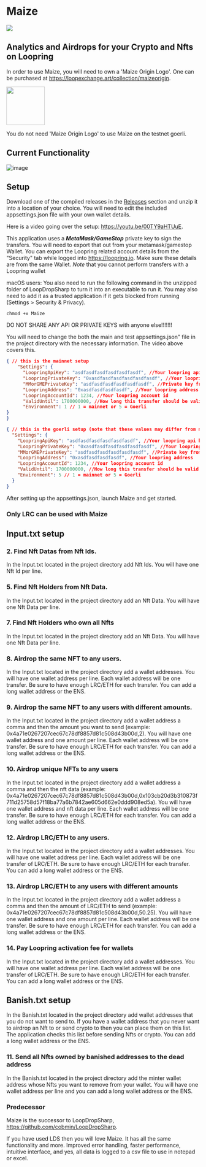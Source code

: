 # Maize
![](https://user-images.githubusercontent.com/97369738/205774544-2b875df8-fa70-4a44-8184-50bd55af25d7.png)

## Analytics and Airdrops for your Crypto and Nfts on Loopring

In order to use Maize, you will need to own a 'Maize Origin Logo'. One can be purchased at https://loopexchange.art/collection/maizeorigin.

<img src="https://user-images.githubusercontent.com/97369738/206356200-491b3771-61f2-41c8-af85-3f2c308f0aaa.png" width="100" height="100" />

You do not need 'Maize Origin Logo' to use Maize on the testnet goerli.

## Current Functionality 
![image](https://user-images.githubusercontent.com/97369738/211910999-b38fe968-7b06-49d5-89ea-f4aedc91776b.png)

## Setup

Download one of the compiled releases in the [Releases](https://github.com/cobmin/maize/releases) section and unzip it into a location of your choice. You will need to edit the included appsettings.json file with your own wallet details. 

Here is a video going over the setup: https://youtu.be/00TY9aHTUuE.

This application uses a ***MetaMask/GameStop*** private key to sign the transfers. You will need to export that out from your metamask/gamestop Wallet. You can export the Loopring related account details from the "Security" tab while logged into https://loopring.io. Make sure these details are from the same Wallet. *Note* that you cannot perform transfers with a Loopring wallet

macOS users: You also need to run the following command in the unzipped folder of LoopDropSharp to turn it into an executable to run it. You may also need to add it as a trusted application if it gets blocked from running (Settings > Security & Privacy).

```
chmod +x Maize
```
DO NOT SHARE ANY API OR PRIVATE KEYS with anyone else!!!!!!! 

You will need to change the both the main and test appsettings.json" file in the project directory with the necessary information. The video above covers this. 

```json
{ // this is the mainnet setup
    "Settings": {
      "LoopringApiKey": "asdfasdfasdfasdfasdfasdf", //Your loopring api key.  DO NOT SHARE THIS AT ALL. FLOWERS INFORMATION
      "LoopringPrivateKey": "0xasdfasdfasdfasdfasdfasdf", //Your loopring private key.  DO NOT SHARE THIS AT ALL.
      "MMorGMEPrivateKey": "asdfasdfasdfasdfasdfasdf", //Private key from metamask. DO NOT SHARE THIS AT ALL.: null,
      "LoopringAddress": "0xasdfasdfasdfasdf", //Your loopring address
      "LoopringAccountId": 1234, //Your loopring account id
      "ValidUntil": 1700000000, //How long this transfer should be valid for. Shouldn't have to change this value
      "Environment": 1 // 1 = mainnet or 5 = Goerli
}
}

{ // this is the goerli setup (note that these values may differ from mainnet)
  "Settings": {
    "LoopringApiKey": "asdfasdfasdfasdfasdfasdf", //Your loopring api key.  DO NOT SHARE THIS AT ALL. FLOWERS INFORMATION
    "LoopringPrivateKey": "0xasdfasdfasdfasdfasdfasdf", //Your loopring private key.  DO NOT SHARE THIS AT ALL.
    "MMorGMEPrivateKey": "asdfasdfasdfasdfasdfasdf", //Private key from metamask. DO NOT SHARE THIS AT ALL.: null,
    "LoopringAddress": "0xasdfasdfasdfasdf", //Your loopring address
    "LoopringAccountId": 1234, //Your loopring account id
    "ValidUntil": 1700000000, //How long this transfer should be valid for. Shouldn't have to change this value
    "Environment": 5 // 1 = mainnet or 5 = Goerli
  }
}
```
After setting up the appsettings.json, launch Maize and get started.

### Only LRC can be used with Maize

## Input.txt setup

### 2. Find Nft Datas from Nft Ids.
In the Input.txt located in the project directory add Nft Ids. You will have one Nft Id per line.

### 5. Find Nft Holders from Nft Data.
In the Input.txt located in the project directory add an Nft Data. You will have one Nft Data per line.

### 7. Find Nft Holders who own all Nfts
In the Input.txt located in the project directory add an Nft Data. You will have one Nft Data per line.

### 8. Airdrop the same NFT to any users.
In the Input.txt located in the project directory add a wallet addresses. You will have one wallet address per line. Each wallet address will be one transfer. Be sure to have enough LRC/ETH for each transfer. You can add a long wallet address or the ENS.

### 9. Airdrop the same NFT to any users with different amounts.
In the Input.txt located in the project directory add a wallet address a comma and then the amount you want to send (example: 0x4a71e0267207cec67c78df8857d81c508d43b00d,2). You will have one wallet address and one amount per line. Each wallet address will be one transfer. Be sure to have enough LRC/ETH for each transfer. You can add a long wallet address or the ENS.

### 10. Airdrop unique NFTs to any users
In the Input.txt located in the project directory add a wallet address a comma and then the nft data (example: 0x4a71e0267207cec67c78df8857d81c508d43b00d,0x103cb20d3b310873f711d25758d57f18ba77a6b7842ae605d662e0ddd908ed5a). You will have one wallet address and nft data per line. Each wallet address will be one transfer. Be sure to have enough LRC/ETH for each transfer. You can add a long wallet address or the ENS.

### 12. Airdrop LRC/ETH to any users.
In the Input.txt located in the project directory add a wallet addresses. You will have one wallet address per line. Each wallet address will be one transfer of LRC/ETH. Be sure to have enough LRC/ETH for each transfer. You can add a long wallet address or the ENS.

### 13. Airdrop LRC/ETH to any users with different amounts
In the Input.txt located in the project directory add a wallet address a comma and then the amount of LRC/ETH to send (example: 0x4a71e0267207cec67c78df8857d81c508d43b00d,50.25). You will have one wallet address and one amount per line. Each wallet address will be one transfer. Be sure to have enough LRC/ETH for each transfer. You can add a long wallet address or the ENS.

### 14. Pay Loopring activation fee for wallets
In the Input.txt located in the project directory add a wallet addresses. You will have one wallet address per line. Each wallet address will be one transfer of LRC/ETH. Be sure to have enough LRC/ETH for each transfer. You can add a long wallet address or the ENS.

## Banish.txt setup
In the Banish.txt located in the project directory add wallet addresses that you do not want to send to. If you have a wallet address that you never want to airdrop an Nft to or send crypto to then you can place them on this list. The application checks this list before sending Nfts or crypto. You can add a long wallet address or the ENS.

### 11. Send all Nfts owned by banished addresses to the dead address
In the Banish.txt located in the project directory add the minter wallet address whose Nfts you want to remove from your wallet. You will have one wallet address per line and you can add a long wallet address or the ENS.

### Predecessor
Maize is the successor to LoopDropSharp, https://github.com/cobmin/LoopDropSharp. 

If you have used LDS then you will love Maize. It has all the same functionality and more. Improved error handling, faster performance, intuitive interface, and yes, all data is logged to a csv file to use in notepad or excel.

